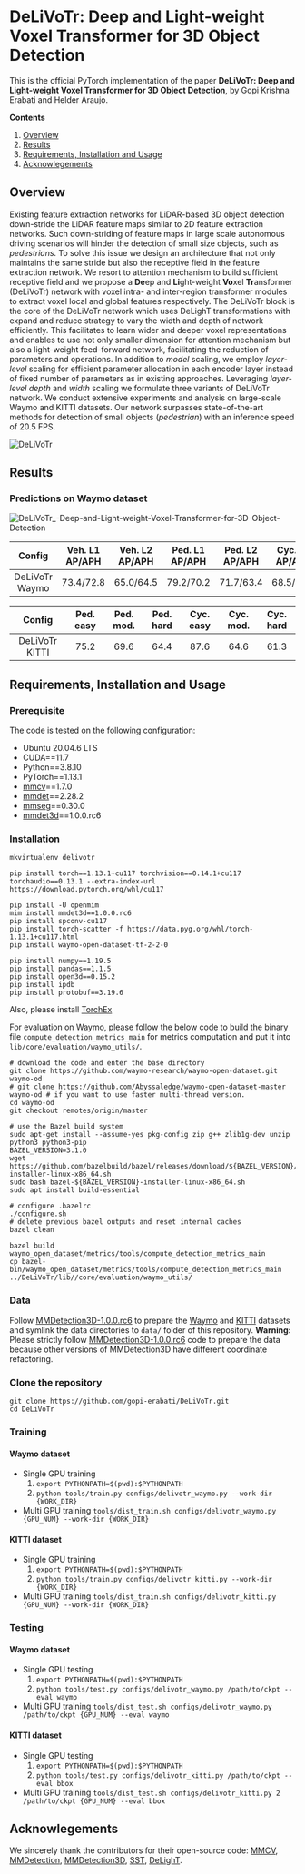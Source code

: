 # DeLiVoTr: Deep and Light-weight Voxel Transformer for 3D Object Detection

This is the official PyTorch implementation of the paper **DeLiVoTr: Deep and Light-weight Voxel Transformer for 3D Object Detection**, by Gopi Krishna Erabati and Helder Araujo.

**Contents**
1. [Overview](https://github.com/gopi-erabati/DeLiVoTr?tab=readme-ov-file#overview)
2. [Results](https://github.com/gopi-erabati/DeLiVoTr?tab=readme-ov-file#results)
3. [Requirements, Installation and Usage](https://github.com/gopi-erabati/DeLiVoTr?tab=readme-ov-file#requirements-installation-and-usage)
4. [Acknowlegements](https://github.com/gopi-erabati/DeLiVoTr?tab=readme-ov-file#acknowlegements)

## Overview
Existing feature extraction networks for LiDAR-based 3D object detection down-stride the LiDAR feature maps similar to 2D feature extraction networks. Such down-striding of feature maps in large scale autonomous driving scenarios will hinder the detection of small size objects, such as *pedestrians*. To solve this issue we design an architecture that not only maintains the same stride but also the receptive field in the feature extraction network. We resort to attention mechanism to build sufficient receptive field and we propose a **De**ep and **Li**ght-weight **Vo**xel **Tr**ansformer (DeLiVoTr) network with voxel intra- and inter-region transformer modules to extract voxel local and global features respectively. The DeLiVoTr block is the core of the DeLiVoTr network which uses DeLighT transformations with expand and reduce strategy to vary the width and depth of network efficiently. This facilitates to learn wider and deeper voxel representations and enables to use not only smaller dimension for attention mechanism but also a light-weight feed-forward network, facilitating the reduction of parameters and operations. In addition to *model* scaling, we employ *layer-level* scaling for efficient parameter allocation in each encoder layer instead of fixed number of parameters as in existing approaches. Leveraging *layer-level depth* and *width* scaling we formulate three variants of DeLiVoTr network. We conduct extensive experiments and analysis on large-scale Waymo and KITTI datasets. Our network surpasses state-of-the-art methods for detection of small objects (*pedestrian*) with an inference speed of 20.5 FPS.

![DeLiVoTr](https://github.com/gopi-erabati/DeLiVoTr/assets/22390149/063b18ea-891f-4d3a-a08f-dbfe2cc3ef47)

## Results

### Predictions on Waymo dataset

![DeLiVoTr_-Deep-and-Light-weight-Voxel-Transformer-for-3D-Object-Detection](https://github.com/gopi-erabati/DeLiVoTr/assets/22390149/284661e0-542c-4817-8e85-8a248a6bf168)

| Config | Veh. L1 AP/APH | Veh. L2 AP/APH | Ped. L1 AP/APH | Ped. L2 AP/APH | Cyc. L1 AP/APH | Cyc. L2 AP/APH |
| :---:  | :---:  | :---:  | :---:  | :---:  | :---:  | :---:  |
| DeLiVoTr Waymo | 73.4/72.8 | 65.0/64.5 | 79.2/70.2 | 71.7/63.4 | 68.5/66.8 | 65.9/64.2 |

| Config | Ped. easy | Ped. mod. | Ped. hard | Cyc. easy | Cyc. mod. | Cyc. hard |
| :---:  | :---:  | :---:  | :---:  | :---:  | :---:  | :---:  |
| DeLiVoTr KITTI | 75.2 | 69.6 | 64.4 | 87.6 | 64.6 | 61.3 |

## Requirements, Installation and Usage

### Prerequisite

The code is tested on the following configuration:
- Ubuntu 20.04.6 LTS
- CUDA==11.7
- Python==3.8.10
- PyTorch==1.13.1
- [mmcv](https://github.com/open-mmlab/mmcv)==1.7.0
- [mmdet](https://github.com/open-mmlab/mmdetection)==2.28.2
- [mmseg](https://github.com/open-mmlab/mmsegmentation)==0.30.0
- [mmdet3d](https://github.com/open-mmlab/mmdetection3d)==1.0.0.rc6

### Installation
```
mkvirtualenv delivotr

pip install torch==1.13.1+cu117 torchvision==0.14.1+cu117 torchaudio==0.13.1 --extra-index-url https://download.pytorch.org/whl/cu117

pip install -U openmim
mim install mmdet3d==1.0.0.rc6
pip install spconv-cu117
pip install torch-scatter -f https://data.pyg.org/whl/torch-1.13.1+cu117.html
pip install waymo-open-dataset-tf-2-2-0

pip install numpy==1.19.5
pip install pandas==1.1.5
pip install open3d==0.15.2
pip install ipdb
pip install protobuf==3.19.6
```
Also, please install [TorchEx](https://github.com/Abyssaledge/TorchEx)

For evaluation on Waymo, please follow the below code to build the binary file `compute_detection_metrics_main` for metrics computation and put it into ```lib/core/evaluation/waymo_utils/```.
```
# download the code and enter the base directory
git clone https://github.com/waymo-research/waymo-open-dataset.git waymo-od
# git clone https://github.com/Abyssaledge/waymo-open-dataset-master waymo-od # if you want to use faster multi-thread version.
cd waymo-od
git checkout remotes/origin/master

# use the Bazel build system
sudo apt-get install --assume-yes pkg-config zip g++ zlib1g-dev unzip python3 python3-pip
BAZEL_VERSION=3.1.0
wget https://github.com/bazelbuild/bazel/releases/download/${BAZEL_VERSION}/bazel-${BAZEL_VERSION}-installer-linux-x86_64.sh
sudo bash bazel-${BAZEL_VERSION}-installer-linux-x86_64.sh
sudo apt install build-essential

# configure .bazelrc
./configure.sh
# delete previous bazel outputs and reset internal caches
bazel clean

bazel build waymo_open_dataset/metrics/tools/compute_detection_metrics_main
cp bazel-bin/waymo_open_dataset/metrics/tools/compute_detection_metrics_main ../DeLiVoTr/lib//core/evaluation/waymo_utils/
```

### Data
Follow [MMDetection3D-1.0.0.rc6](https://github.com/open-mmlab/mmdetection3d/tree/v1.0.0rc6) to prepare the [Waymo](https://mmdetection3d.readthedocs.io/en/latest/advanced_guides/datasets/waymo.html) and [KITTI](https://mmdetection3d.readthedocs.io/en/latest/advanced_guides/datasets/kitti.html) datasets and symlink the data directories to `data/` folder of this repository.
**Warning:** Please strictly follow [MMDetection3D-1.0.0.rc6](https://github.com/open-mmlab/mmdetection3d/tree/v1.0.0rc6) code to prepare the data because other versions of MMDetection3D have different coordinate refactoring.

### Clone the repository
```
git clone https://github.com/gopi-erabati/DeLiVoTr.git
cd DeLiVoTr
```

### Training
#### Waymo dataset 
- Single GPU training
    1. `export PYTHONPATH=$(pwd):$PYTHONPATH`
    2. `python tools/train.py configs/delivotr_waymo.py --work-dir {WORK_DIR}`
- Multi GPU training
  `tools/dist_train.sh configs/delivotr_waymo.py {GPU_NUM} --work-dir {WORK_DIR}`
#### KITTI dataset
- Single GPU training
    1. `export PYTHONPATH=$(pwd):$PYTHONPATH`
    2. `python tools/train.py configs/delivotr_kitti.py --work-dir {WORK_DIR}`
- Multi GPU training
  `tools/dist_train.sh configs/delivotr_kitti.py {GPU_NUM} --work-dir {WORK_DIR}`

### Testing
#### Waymo dataset 
- Single GPU testing
    1. `export PYTHONPATH=$(pwd):$PYTHONPATH`
    2. `python tools/test.py configs/delivotr_waymo.py /path/to/ckpt --eval waymo`
- Multi GPU training
  `tools/dist_test.sh configs/delivotr_waymo.py /path/to/ckpt {GPU_NUM} --eval waymo`
#### KITTI dataset
- Single GPU testing
    1. `export PYTHONPATH=$(pwd):$PYTHONPATH`
    2. `python tools/test.py configs/delivotr_kitti.py /path/to/ckpt --eval bbox`
- Multi GPU training
  `tools/dist_test.sh configs/delivotr_kitti.py 2 /path/to/ckpt {GPU_NUM} --eval bbox`

## Acknowlegements
We sincerely thank the contributors for their open-source code: [MMCV](https://github.com/open-mmlab/mmcv), [MMDetection](https://github.com/open-mmlab/mmdetection), [MMDetection3D](https://github.com/open-mmlab/mmdetection3d), [SST](https://github.com/tusen-ai/SST), [DeLighT](https://github.com/sacmehta/delight).

